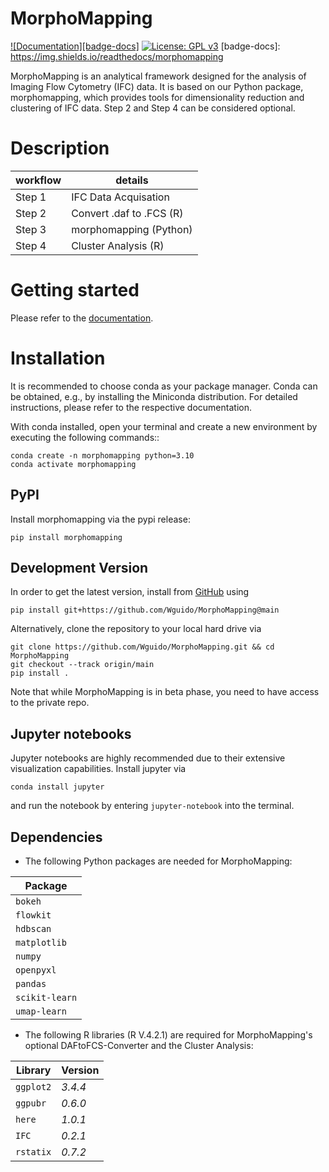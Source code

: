 # MorphoMapping

[![Documentation][badge-docs]][link-docs]
[![License: GPL v3](https://img.shields.io/badge/License-GPLv3-blue.svg)](https://www.gnu.org/licenses/gpl-3.0)
[badge-docs]: https://img.shields.io/readthedocs/morphomapping
 
MorphoMapping is an analytical framework designed for the analysis of Imaging Flow Cytometry (IFC) data. It is based on our Python package, morphomapping, which provides tools for dimensionality reduction and clustering of IFC data. Step 2 and Step 4 can be considered optional.

# Description

| workflow | details | 
| --- | --- |
| Step 1 | IFC Data Acquisation|
| Step 2 | Convert .daf to .FCS (R)|
| Step 3 | morphomapping (Python)|
| Step 4 | Cluster Analysis (R)|

# Getting started

Please refer to the [documentation][link-docs].

# Installation

It is recommended to choose conda as your package manager. Conda can be obtained, e.g., by installing the Miniconda distribution. For detailed instructions, please refer to the respective documentation.

With conda installed, open your terminal and create a new environment by executing the following commands::

    conda create -n morphomapping python=3.10
    conda activate morphomapping

## PyPI

Install morphomapping via the pypi release:

    pip install morphomapping


## Development Version

In order to get the latest version, install from [GitHub](https://github.com/Wguido/MorphoMapping) using
    
    pip install git+https://github.com/Wguido/MorphoMapping@main

Alternatively, clone the repository to your local hard drive via

    git clone https://github.com/Wguido/MorphoMapping.git && cd MorphoMapping
    git checkout --track origin/main
    pip install .

Note that while MorphoMapping is in beta phase, you need to have access to the private repo.

## Jupyter notebooks

Jupyter notebooks are highly recommended due to their extensive visualization capabilities. Install jupyter via

    conda install jupyter

and run the notebook by entering `jupyter-notebook` into the terminal.


## Dependencies
* The following Python packages are needed for MorphoMapping:
  
| Package | 
| --- | 
| `bokeh` | 
| `flowkit` | 
| `hdbscan` | 
| `matplotlib` | 
| `numpy` | 
| `openpyxl` | 
| `pandas` | 
| `scikit-learn` | 
| `umap-learn` | 

* The following R libraries (R V.4.2.1)  are required for MorphoMapping's optional DAFtoFCS-Converter and the Cluster Analysis:
  
| Library | Version |
| --- | --- |
| `ggplot2` | *3.4.4*  |
| `ggpubr` | *0.6.0*  |
| `here` | *1.0.1*  |
| `IFC` | *0.2.1*  |
| `rstatix` | *0.7.2*  |



[link-docs]: https://morphomapping.readthedocs.io
